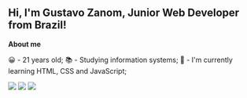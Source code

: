 ## Hi, I'm Gustavo Zanom, Junior Web Developer from Brazil!

**About me**

😀 - 21 years old;
📚 - Studying information systems;
🌱 - I'm currently learning HTML, CSS and JavaScript;

<div> 
  <a href="https://instagram.com/gf_znn" target="_blank"><img src="https://img.shields.io/badge/-Instagram-%23E4405F?style=for-the-badge&logo=instagram&logoColor=white" target="_blank"></a>
  <a href = "mailto:gustavofelipezanon@gmail.com"><img src="https://img.shields.io/badge/-Gmail-%23333?style=for-the-badge&logo=gmail&logoColor=white" target="_blank"></a>
  <a href="https://www.linkedin.com/in/gustavo-zanon-4a82a7201/" target="_blank"><img src="https://img.shields.io/badge/-LinkedIn-%230077B5?style=for-the-badge&logo=linkedin&logoColor=white" target="_blank"></a> 
  
</div>
